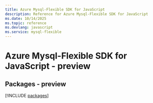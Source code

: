 ```yaml
---
title: Azure Mysql-Flexible SDK for JavaScript
description: Reference for Azure Mysql-Flexible SDK for JavaScript
ms.date: 10/14/2025
ms.topic: reference
ms.devlang: javascript
ms.service: mysql-flexible
---
```

# Azure Mysql-Flexible SDK for JavaScript - preview
## Packages - preview
[!INCLUDE [packages](mysql-flexible-index.md)]